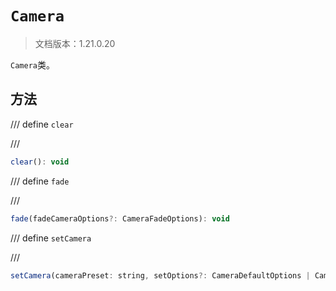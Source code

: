 # `Camera`

> 文档版本：1.21.0.20

`Camera`类。

## 方法

/// define
`clear`


///

```js
clear(): void
```


/// define
`fade`


///

```js
fade(fadeCameraOptions?: CameraFadeOptions): void
```


/// define
`setCamera`


///

```js
setCamera(cameraPreset: string, setOptions?: CameraDefaultOptions | CameraSetFacingOptions | CameraSetLocationOptions | CameraSetPosOptions | CameraSetRotOptions): void
```

